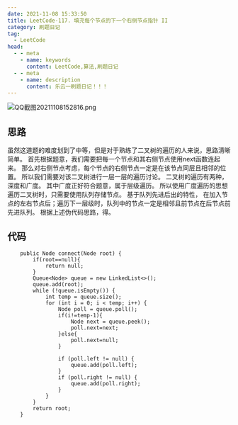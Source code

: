 ```yaml
---
date: 2021-11-08 15:33:50
title: LeetCode-117. 填充每个节点的下一个右侧节点指针 II
category: 刷题日记
tag:
  - LeetCode
head:
  - - meta
    - name: keywords
      content: LeetCode,算法,刷题日记
  - - meta
    - name: description
      content: 乐云一刷题日记！！！
---
```

![QQ截图20211108152816.png](https://www.leyuna.xyz/image/2021-11-08/QQ截图20211108152816.png)
## 思路
虽然这道题的难度划到了中等，但是对于熟练了二叉树的遍历的人来说，思路清晰简单。
首先根据题意，我们需要把每一个节点和其右侧节点使用next函数连起来。
那么对右侧节点考虑，每个节点的右侧节点一定是在该节点同层且相邻的位置。
所以我们需要对该二叉树进行一层一层的遍历讨论。
二叉树的遍历有两种，深度和广度。
其中广度正好符合题意，属于层级遍历。
所以使用广度遍历的思想遍历二叉树时，只需要使用队列存储节点。
基于队列先进后出的特性， 在加入节点的左右节点后；遍历下一层级时，队列中的节点一定是相邻且前节点在后节点前先进队列。
根据上述伪代码思路，得。
## 代码
```
    public Node connect(Node root) {
        if(root==null){
            return null;
        }
        Queue<Node> queue = new LinkedList<>();
        queue.add(root);
        while (!queue.isEmpty()) {
            int temp = queue.size();
            for (int i = 0; i < temp; i++) {
                Node poll = queue.poll();
                if(i!=temp-1){
                    Node next = queue.peek();
                    poll.next=next;
                }else{
                    poll.next=null;
                }

                if (poll.left != null) {
                    queue.add(poll.left);
                }
                if (poll.right != null) {
                    queue.add(poll.right);
                }
            }
        }
        return root;
    }
```
